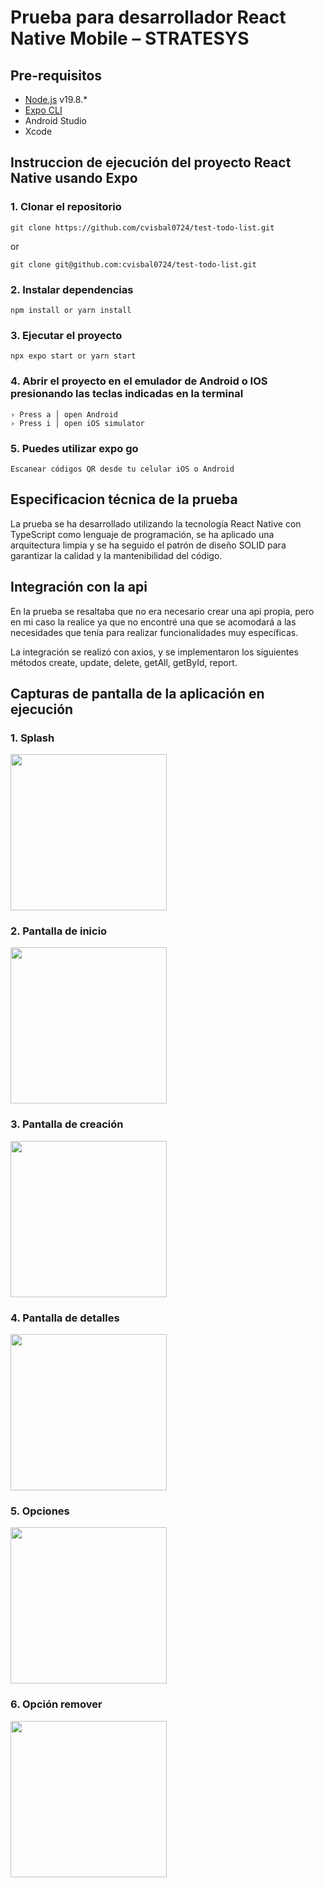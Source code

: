 # Prueba para desarrollador React Native Mobile – STRATESYS

## Pre-requisitos
- [Node.js](https://nodejs.org/es) v19.8.*
- [Expo CLI](https://docs.expo.dev/)
- Android Studio
- Xcode

## Instruccion de ejecución del proyecto React Native usando Expo

### 1. Clonar el repositorio
```
git clone https://github.com/cvisbal0724/test-todo-list.git 
```
or
```
git clone git@github.com:cvisbal0724/test-todo-list.git
```
### 2. Instalar dependencias
```
npm install or yarn install
```
### 3. Ejecutar el proyecto
```
npx expo start or yarn start
```
### 4. Abrir el proyecto en el emulador de Android o IOS presionando las teclas indicadas en la terminal
```
› Press a │ open Android
› Press i │ open iOS simulator
```
### 5. Puedes utilizar expo go
```
Escanear códigos QR desde tu celular iOS o Android
```
## Especificacion técnica de la prueba

La prueba se ha desarrollado utilizando la tecnología React Native con TypeScript como lenguaje de programación, se ha aplicado una arquitectura limpia y se ha seguido el patrón de diseño SOLID para garantizar la calidad y la mantenibilidad del código.

## Integración con la api

En la prueba se resaltaba que no era necesario crear una api propia, pero en mi caso la realice ya que no encontré una que se acomodará a las necesidades que tenía para realizar funcionalidades muy específicas.

La integración se realizó con axios, y se implementaron los siguientes métodos create, update, delete, getAll, getById, report.

## Capturas de pantalla de la aplicación en ejecución

### 1. Splash
[<img src="/assets/screenshots/splash.jpeg" width="250"/>](image.png)

### 2. Pantalla de inicio
[<img src="/assets/screenshots/home.jpeg" width="250"/>](image.png)

### 3. Pantalla de creación
[<img src="/assets/screenshots/create.jpeg" width="250"/>](image.png)

### 4. Pantalla de detalles
[<img src="/assets/screenshots/detail.jpeg" width="250"/>](image.png)

### 5. Opciones
[<img src="/assets/screenshots/options.jpeg" width="250"/>](image.png)

### 6. Opción remover
[<img src="/assets/screenshots/remove.jpeg" width="250"/>](image.png)
